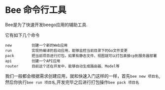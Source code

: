 # Bee 命令行工具

Bee是为了快速开发beego应用的辅助工具.

它有如下几个命令

    new         创建一个新的Web应用
    run         实现热编译的启动应用，能够监控当前目录下的Go文件变更
    pack        把当前项目进行打包，如果有静态文件、视图就可以打包直接cp到服务器部署
    api         创建一个API应用
    router      目前这个还在开发中，能够自动生成路由器、Model等

我们一般都会根据需求创建应用，就和快速入门这样的一样，首先`bee new 项目名`,然后你执行`bee run 项目名`,开发完毕之后进行打包操作`bee pack 项目名`
